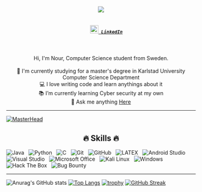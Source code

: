<h1 align="center">
  <a href="https://git.io/typing-svg">
    <img src="https://readme-typing-svg.herokuapp.com?font=times&size=30&duration=3000&color=00B619&center=true&lines=Hello+there.+My+name+is+Nour">
  </a>
</h1>

<h5 align="center">
  <code>
    <a href="https://www.linkedin.com/in/nour-al-dine-hassan/" title="LinkedIn Profile"><img width="22" src="https://upload.wikimedia.org/wikipedia/commons/thumb/8/81/LinkedIn_icon.svg/2048px-LinkedIn_icon.svg.png"> LinkedIn</a></code>
</h5>

<br>
<p align="center">
  Hi, I'm Nour, Computer Science student from Sweden.
  <br>
  <br>
  🔬 I'm currently studying for a master's degree in Karlstad University Computer Science Department
  <br>
  💻 I love writing code and learn anythings about it
  <br>
  📚 I’m currently learning Cyber security at my own
  <br>
  💬 Ask me anything <a href="https://github.com/nouradeen/nouradeen/issues" title="Issues">Here</a>
</p>
<hr>


[![MasterHead](https://gist.githubusercontent.com/brettlangdon/85942af486eb79118467/raw/2a7409cd3c26a90b2e82bdc40dc7db18b92b3517/B1lMORS%2520-%2520Imgur.jpg)](https://github.com/nouradeen)










<h2 align="center">🔥 Skills 🔥</h2>

![Java](https://img.shields.io/badge/-Java-black?logo=java&style=social)&nbsp;&nbsp;
![Python](https://img.shields.io/badge/-Python-black?logo=Python&style=social)&nbsp;&nbsp;
![C](https://img.shields.io/badge/-C-black?logo=c&style=social)&nbsp;&nbsp;
![Git](https://img.shields.io/badge/-Git-black?logo=git&style=social)&nbsp;&nbsp;
![GitHub](https://img.shields.io/badge/-GitHub-black?logo=github&style=social)&nbsp;&nbsp;
![LATEX](https://img.shields.io/badge/-LATEX-black?logo=latex&style=social)&nbsp;&nbsp;
![Android Studio](https://img.shields.io/badge/-Android%20Studio-black?logo=android&style=social)&nbsp;&nbsp;
![Visual Studio](https://img.shields.io/badge/-Visual%20Studio-black?logo=visualstudio&style=social)&nbsp;&nbsp;
![Microsoft Office](https://img.shields.io/badge/-Microsoft%20Office-black?logo=microsoftoffice&style=social)&nbsp;&nbsp;
![Kali Linux](https://img.shields.io/badge/-Kali%20Linux-black?logo=kalilinux&style=social)&nbsp;&nbsp;
![Windows](https://img.shields.io/badge/-Windows-black?logo=windows&style=social)&nbsp;&nbsp;
![Hack The Box](https://img.shields.io/badge/-Hack%20The%20Box-black?logo=hackthebox&style=social)&nbsp;&nbsp;
![Bug Bounty](https://img.shields.io/badge/-Bug%20Bounty-black?logo=hackerone&style=social)&nbsp;&nbsp;

<hr>

![Anurag's GitHub stats](https://github-readme-stats.vercel.app/api?username=nouradeen&show_icons=true&theme=radical)
[![Top Langs](https://github-readme-stats.vercel.app/api/top-langs/?username=nouradeen&theme=radical)](https://github.com/anuraghazra/github-readme-stats)
[![trophy](https://github-profile-trophy.vercel.app/?username=nouradeen&theme=radical&row=2&column=3)](https://github.com/ryo-ma/github-profile-trophy)
[![GitHub Streak](http://github-readme-streak-stats.herokuapp.com?user=nouradeen&theme=radical&hide_border=true&date_format=j%20M%5B%20Y%5D)](https://git.io/streak-stats)


